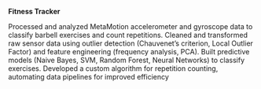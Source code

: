 **Fitness Tracker**


Processed and analyzed MetaMotion accelerometer and gyroscope data to classify barbell exercises and count repetitions.
Cleaned and transformed raw sensor data using outlier detection (Chauvenet’s criterion, Local Outlier Factor) and feature engineering (frequency analysis, PCA).
Built predictive models (Naive Bayes, SVM, Random Forest, Neural Networks) to classify exercises.
Developed a custom algorithm for repetition counting, automating data pipelines for improved efficiency

